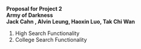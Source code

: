 __Proposal for Project 2__  
__Army of Darkness__  
__Jack Cahn , Alvin Leung, Haoxin Luo, Tak Chi Wan__  


1. High Search Functionality 
2. College Search Functionality 





